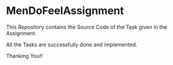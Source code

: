 # MenDoFeelAssignment

This Repository contains the Source Code of the Task given in the Assignment.

All the Tasks are successfully done and implemented.


Thanking You!!
